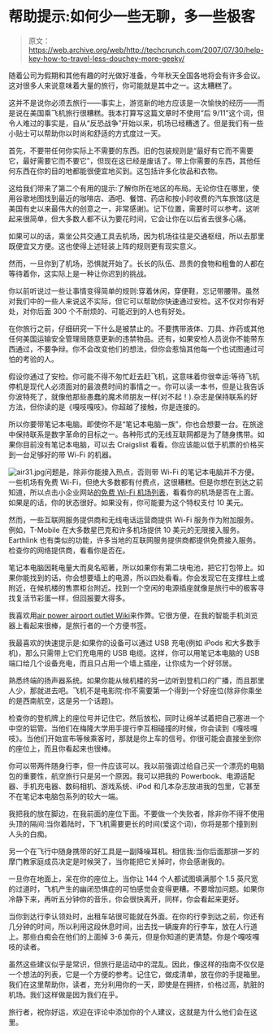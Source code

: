 # 帮助提示:如何少一些无聊，多一些极客

> 原文：<https://web.archive.org/web/http://techcrunch.com/2007/07/30/help-key-how-to-travel-less-douchey-more-geeky/>

随着公司为假期和其他有趣的时光做好准备，今年秋天全国各地将会有许多会议。这对很多人来说意味着大量的旅行，你可能就是其中之一。这太糟糕了。

这并不是说你必须去旅行——事实上，游览新的地方应该是一次愉快的经历——而是说在美国乘飞机旅行很糟糕。我本打算写这篇文章时不使用“后 9/11”这个词，但令人难过的事实是，自从“反恐战争”开始以来，机场已经糟透了。但是我们有一些小贴士可以帮助你以时尚和舒适的方式度过一天。

首先，不要带任何你实际上不需要的东西。旧的包装规则是“最好有它而不需要它，最好需要它而不要它”，但现在这已经是废话了。带上你需要的东西，其他任何东西在你的目的地都能很便宜地买到。这包括许多化妆品和衣物。

这给我们带来了第二个有用的提示:了解你所在地区的布局。无论你住在哪里，使用谷歌地图找到最近的咖啡店、酒吧、餐馆、药店和按小时收费的汽车旅馆(这是美国有史以来最伟大的创意之一，非常感谢)。记下位置，需要时可以参考。这听起来很简单，但大多数人都不认为要花时间，它会让你在以后省去很多心痛。

如果可以的话，乘坐公共交通工具去机场，因为机场往往是交通枢纽，所以去那里既便宜又方便。这也使得上述轻装上阵的规则更有现实意义。

然而，一旦你到了机场，恐惧就开始了。长长的队伍、昂贵的食物和粗鲁的人都在等待着你，这实际上是一种让你迟到的挑战。

你以前听说过一些让事情变得简单的规则:穿着休闲，穿便鞋，忘记带腰带。虽然对我们中的一些人来说这不实际，但它可以帮助你快速通过安检。这不仅对你有好处，对你后面 300 个不耐烦的、可能迟到的人也有好处。

在你旅行之前，仔细研究一下什么是被禁止的。不要携带液体、刀具、炸药或其他任何美国运输安全管理局随意更新的违禁物品。还有，如果安检人员说你不能带东西通过，不要争辩。你不会改变他们的想法，但你会惹恼其他每一个也试图通过可怕的考验的人。

假设你通过了安检。你可能不得不匆忙赶去赶飞机，这意味着你很幸运:等待飞机停机是现代人必须面对的最浪费时间的事情之一。你可以读一本书，但是让我告诉你波特死了，就像他那些愚蠢的魔术师朋友一样(对不起！).杂志是保持联系的好方法，但你读的是《嘎吱嘎吱》。你超越了接触，你是连接的。

所以你要带笔记本电脑。即使你不是“笔记本电脑一族”，你也会想要一台。在旅途中保持联系是数字革命的目标之一。各种形式的无线互联网都是为了随身携带。如果你目前没有笔记本电脑，可以去 Craigslist 看看。你应该能以低于机票的价格买到一台足够好的带 Wi-Fi 的机器。

![air31.jpg](img/df021c2fbd2145f8dd047b192799c003.png)问题是，除非你能接入热点，否则带 Wi-Fi 的笔记本电脑并不方便。一些机场有免费 Wi-Fi，但绝大多数都有付费点，这很糟糕。但是你想在到达之前知道，所以点击小企业网站[的免费 Wi-Fi 机场列表](https://web.archive.org/web/20150923021157/http://www.smallbusiness.com/wiki/Free_wifi_airports)，看看你的机场是否在上面。如果是的话，你的状态很好。如果没有，你可能要为这个特权支付 10 美元。

然而，一些互联网服务提供商和无线电话运营商提供 Wi-Fi 服务作为附加服务。例如，T-Mobile 在大多数星巴克和许多机场提供 10 美元的无限接入服务。Earthlink 也有类似的功能，许多当地的互联网服务提供商都提供免费接入服务。检查你的网络提供商，看看你是否在。

笔记本电脑因耗电量大而臭名昭著，所以如果你有第二块电池，把它打包带上。如果你能找到的话，你会想要墙上的电源，所以四处看看。你会发现它在支撑柱上或附近，在候机楼的售票柜台附近。找到一个空闲的电源插座就像是旅行中的极客寻找复活节彩蛋一样，但回报要大得多。

我喜欢用[air power airport outlet Wiki](https://web.archive.org/web/20150923021157/http://wiki.jeffsandquist.com/default.aspx/AirPower/AirPower%20Home.html)来作弊。它很方便，在我的智能手机浏览器上看起来很棒，是旅行者的一个方便书签。

我最喜欢的快速提示是:如果你的设备可以通过 USB 充电(例如 iPods 和大多数手机)，那么只需带上它们充电用的 USB 电缆。这样，你可以用笔记本电脑的 USB 端口给几个设备充电，而且只占用一个墙上插座，让你成为一个好邻居。

熟悉终端的扬声器系统。如果你能从候机楼的另一边听到登机口的广播，而且那里人少，那就进去吧。飞机不是电影院:你不需要第一个得到一个好座位(除非你乘坐的是西南航空，这是另一个话题)。

检查你的登机牌上的座位号并记住它。然后放松，同时让绵羊试着把自己塞进一个中空的铝管。当他们在梅隆大学用手提行李互相碰撞的时候，你会读到《嘎吱嘎吱》。当他们开始宣布等候乘客时，那就是你上车的信号。你很可能会直接坐到你的座位上，而且你看起来也很棒。

你可以带两件随身行李，但一件应该可以。我以前强调过给自己买一个漂亮的电脑包的重要性，航空旅行只是另一个原因。我可以把我的 Powerbook、电源适配器、手机充电器、数码相机、游戏系统、iPod 和几本杂志放进我的包里，它甚至不在笔记本电脑包系列的较大一端。

我把我的放在脚边，在我前面的座位下面。不要做一个失败者，除非你不得不使用头顶的隔间:当你着陆时，下飞机需要更长的时间(爱这个词)，你将是那个撞到别人头的白痴。

另一个在飞行中随身携带的好工具是一副降噪耳机。相信我:当你后面那排一岁的摩门教家庭成员决定是时候哭了，当你能把它关掉时，你会感谢我的。

一旦你在地面上，呆在你的座位上。当你让 144 个人都试图填满那个 1.5 英尺宽的过道时，飞机产生的幽闭恐惧症的可怕感觉会变得更糟。不要增加问题。如果你冷静下来，再听五分钟你的音乐，你会很快离开，同样，你会看起来更好。

当你到达行李认领处时，出租车站很可能就在外面。在你的行李到达之前，你还有几分钟的时间，所以利用这段休息时间，出去找一辆废弃的行李车，放在人行道上。那些白痴会在他们的上面掉 3-6 美元，但是你知道的更清楚。你是个嘎吱嘎吱的读者。

虽然这些建议似乎是常识，但旅行是运动中的混乱。因此，像这样的指南不仅仅是一个想法的列表，它是一个方便的参考。记住它，做成清单，放在你的手提箱里。我们在这里帮助你，读者，充分利用你的一天，即使是在拥挤，价格过高，肮脏的机场。我们这样做是因为我们在乎。

旅行者，祝你好运，欢迎在评论中添加你的个人建议，这就是为什么他们会在这里。